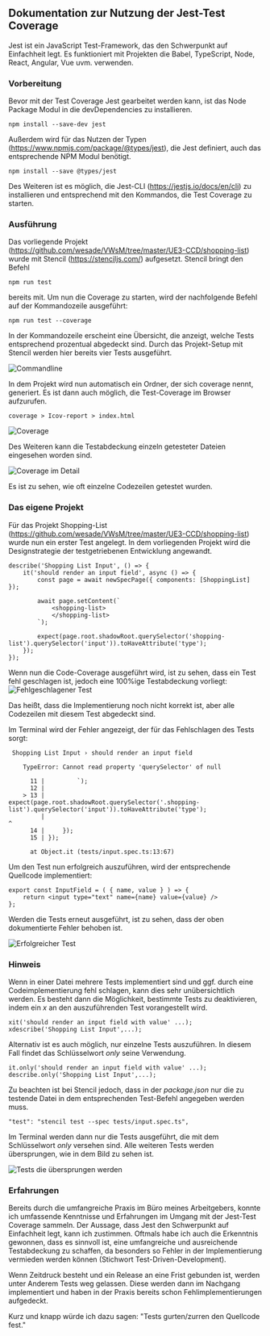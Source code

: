 ## Dokumentation zur Nutzung der Jest-Test Coverage

Jest ist ein JavaScript Test-Framework, das den Schwerpunkt auf Einfachheit legt. Es funktioniert
mit Projekten die Babel, TypeScript, Node, React, Angular, Vue 
uvm. verwenden.

### Vorbereitung

Bevor mit der Test Coverage Jest gearbeitet werden kann,
ist das Node Package Modul in die devDependencies zu installieren.

    npm install --save-dev jest
    
Außerdem wird für das Nutzen der Typen (https://www.npmjs.com/package/@types/jest), 
die Jest definiert, auch das entsprechende NPM Modul benötigt.

    npm install --save @types/jest
    
Des Weiteren ist es möglich, die Jest-CLI (https://jestjs.io/docs/en/cli) zu installieren und entsprechend
mit den Kommandos, die Test Coverage zu starten.

### Ausführung

Das vorliegende Projekt (https://github.com/wesade/VWsM/tree/master/UE3-CCD/shopping-list)
wurde mit Stencil (https://stenciljs.com/) aufgesetzt. Stencil bringt den Befehl
    
    npm run test
    
bereits mit. Um nun die Coverage zu starten, wird der nachfolgende Befehl auf der Kommandozeile
ausgeführt:

    npm run test --coverage
    
In der Kommandozeile erscheint eine Übersicht, die anzeigt, welche Tests
entsprechend prozentual abgedeckt sind. Durch das Projekt-Setup mit Stencil
werden hier bereits vier Tests ausgeführt.

![Commandline](assets/Terminal.png)

In dem Projekt wird nun automatisch ein Ordner, 
der sich coverage nennt, generiert.
Es ist dann auch möglich, die Test-Coverage im Browser aufzurufen.

    coverage > Icov-report > index.html
    
![Coverage](assets/InitialCoverage.png)

Des Weiteren kann die Testabdeckung einzeln getesteter Dateien
eingesehen worden sind.

![Coverage im Detail](assets/DetailedInitialCoverage.png)

Es ist zu sehen, wie oft einzelne Codezeilen getestet wurden.

### Das eigene Projekt

Für das Projekt Shopping-List (https://github.com/wesade/VWsM/tree/master/UE3-CCD/shopping-list)
wurde nun ein erster Test angelegt. In dem vorliegenden Projekt wird die Designstrategie der testgetriebenen Entwicklung angewandt.
    
    describe('Shopping List Input', () => {
        it('should render an input field', async () => {
            const page = await newSpecPage({ components: [ShoppingList] });
    
            await page.setContent(`
                <shopping-list>
                </shopping-list>
            `);
    
            expect(page.root.shadowRoot.querySelector('shopping-list').querySelector('input')).toHaveAttribute('type');
        });
    });
    
Wenn nun die Code-Coverage ausgeführt wird, ist zu sehen, dass ein Test fehl geschlagen ist, jedoch 
eine 100%ige Testabdeckung vorliegt:
![Fehlgeschlagener Test](assets/CrashedTest.png)

Das heißt, dass die Implementierung noch nicht korrekt ist, aber alle Codezeilen mit diesem Test abgedeckt sind.

Im Terminal wird der Fehler angezeigt, der für das Fehlschlagen des Tests sorgt:

     Shopping List Input › should render an input field
    
        TypeError: Cannot read property 'querySelector' of null
    
          11 |         `);
          12 | 
        > 13 |         expect(page.root.shadowRoot.querySelector('.shopping-list').querySelector('input')).toHaveAttribute('type');
             |                                                                   ^
          14 |     });
          15 | });
    
          at Object.it (tests/input.spec.ts:13:67)

Um den Test nun erfolgreich auszuführen, wird der
entsprechende Quellcode implementiert:

    export const InputField = ( { name, value } ) => {
        return <input type="text" name={name} value={value} />
    };

Werden die Tests erneut ausgeführt, ist zu sehen, dass der oben dokumentierte Fehler behoben ist.

![Erfolgreicher Test](assets/SucceededTest.png)

### Hinweis

Wenn in einer Datei mehrere Tests implementiert sind und ggf. durch eine Codeimplementierung fehl schlagen, 
kann dies sehr unübersichtlich werden.
Es besteht dann die Möglichkeit, bestimmte Tests zu deaktivieren, indem ein *x* an den auszuführenden
Test vorangestellt wird.

    xit('should render an input field with value' ...);
    xdescribe('Shopping List Input',...);
    
Alternativ ist es auch möglich, nur einzelne Tests auszuführen. In diesem Fall findet das Schlüsselwort *only* seine Verwendung.

    it.only('should render an input field with value' ...);
    describe.only('Shopping List Input',...);

Zu beachten ist bei Stencil jedoch, dass in der *package.json* nur die zu testende Datei
in dem entsprechenden Test-Befehl angegeben werden muss.

    "test": "stencil test --spec tests/input.spec.ts",   
    
Im Terminal werden dann nur die Tests ausgeführt, die mit dem Schlüsselwort *only* versehen sind.
Alle weiteren Tests werden übersprungen, wie in dem Bild zu sehen ist.

![Tests die übersprungen werden](assets/SkippedTests.png)
    
### Erfahrungen

Bereits durch die umfangreiche Praxis im Büro meines Arbeitgebers, konnte ich umfassende Kenntnisse und Erfahrungen 
im Umgang mit der Jest-Test Coverage sammeln. Der Aussage, dass Jest den Schwerpunkt auf Einfachheit legt, kann ich
zustimmen. Oftmals habe ich auch die Erkenntnis gewonnen, dass es sinnvoll ist, eine umfangreiche und ausreichende
Testabdeckung zu schaffen, da besonders so Fehler in der Implementierung vermieden werden können 
(Stichwort Test-Driven-Development). 

Wenn Zeitdruck besteht und ein Release an eine Frist gebunden ist, werden unter Anderem Tests weg gelassen. 
Diese werden dann im Nachgang implementiert und haben in der Praxis bereits schon Fehlimplementierungen aufgedeckt.

Kurz und knapp würde ich dazu sagen: "Tests gurten/zurren den Quellcode fest."
